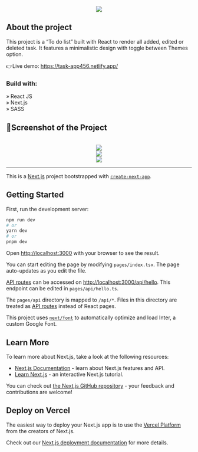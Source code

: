 <div align='center'><img src='https://github.com/HigorR456/Task-App/assets/109878939/4ab13bdb-6e81-4faf-b387-25bb831f6e32'/></div>

<h2>About the project</h2>

This project is a “To do list” built with React to render all added, edited or deleted task. It features a minimalistic design with toggle between Themes option.

👉Live demo: https://task-app456.netlify.app/

<h3>Build with:</h3>

» React JS <br>
» Next.js <br>
» SASS

<h2>📸Screenshot of the Project</h2>
<br>

<div align='center'>
<img src='https://github.com/HigorR456/Task-App/assets/109878939/8350cf29-3b81-4085-8547-7e49611604a5'/>
</div>

<div align='center'>
<img src='https://github.com/HigorR456/Task-App/assets/109878939/b9a98305-faaa-4930-9427-419f3a4f4868'/>
</div>

<div align='center'>
<img src='https://github.com/HigorR456/Task-App/assets/109878939/9b7a5b62-8b6c-49a4-8170-80877fd00cf8'/>
</div>


___________________________________________________________________

This is a [Next.js](https://nextjs.org/) project bootstrapped with [`create-next-app`](https://github.com/vercel/next.js/tree/canary/packages/create-next-app).

## Getting Started

First, run the development server:

```bash
npm run dev
# or
yarn dev
# or
pnpm dev
```

Open [http://localhost:3000](http://localhost:3000) with your browser to see the result.

You can start editing the page by modifying `pages/index.tsx`. The page auto-updates as you edit the file.

[API routes](https://nextjs.org/docs/api-routes/introduction) can be accessed on [http://localhost:3000/api/hello](http://localhost:3000/api/hello). This endpoint can be edited in `pages/api/hello.ts`.

The `pages/api` directory is mapped to `/api/*`. Files in this directory are treated as [API routes](https://nextjs.org/docs/api-routes/introduction) instead of React pages.

This project uses [`next/font`](https://nextjs.org/docs/basic-features/font-optimization) to automatically optimize and load Inter, a custom Google Font.

## Learn More

To learn more about Next.js, take a look at the following resources:

- [Next.js Documentation](https://nextjs.org/docs) - learn about Next.js features and API.
- [Learn Next.js](https://nextjs.org/learn) - an interactive Next.js tutorial.

You can check out [the Next.js GitHub repository](https://github.com/vercel/next.js/) - your feedback and contributions are welcome!

## Deploy on Vercel

The easiest way to deploy your Next.js app is to use the [Vercel Platform](https://vercel.com/new?utm_medium=default-template&filter=next.js&utm_source=create-next-app&utm_campaign=create-next-app-readme) from the creators of Next.js.

Check out our [Next.js deployment documentation](https://nextjs.org/docs/deployment) for more details.
